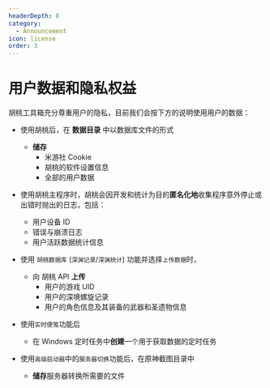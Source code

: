 ```yaml
---
headerDepth: 0
category:
  - Announcement
icon: license
order: 3
---
```


# 用户数据和隐私权益
胡桃工具箱充分尊重用户的隐私，目前我们会按下方的说明使用用户的数据：

- 使用胡桃后，在 **数据目录** 中以数据库文件的形式
    - **储存**
        - 米游社 Cookie
        - 胡桃的软件设置信息
        - 全部的用户数据

- 使用胡桃主程序时，胡桃会因开发和统计为目的**匿名化地**收集程序意外停止或出错时抛出的日志，包括：
  - 用户设备 ID
  - 错误与崩溃日志
  - 用户活跃数据统计信息

- 使用 `胡桃数据库` (`深渊记录`/`深渊统计`) 功能并选择`上传数据`时，
  - 向 胡桃 API **上传**
    - 用户的游戏 UID
    - 用户的深境螺旋记录
    - 用户的角色信息及其装备的武器和圣遗物信息

- 使用`实时便笺`功能后
  - 在 Windows 定时任务中**创建**一个用于获取数据的定时任务

- 使用`高级启动器`中的`服务器切换`功能后，在原神截图目录中
  - **储存**服务器转换所需要的文件
